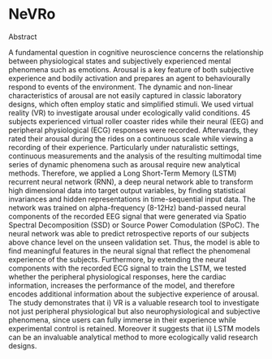 # NeVRo

Abstract

A fundamental question in cognitive neuroscience concerns the relationship between physiological states and subjectively experienced mental phenomena such as emotions.  Arousal is a key feature of both subjective experience and bodily activation and prepares an agent to behaviourally respond to events of the environment. The dynamic and non-linear characteristics of arousal are not easily captured in classic laboratory designs, which often employ static and simplified stimuli.
We used virtual reality (VR) to investigate arousal under ecologically valid conditions. 45 subjects experienced virtual roller coaster rides while their neural (EEG) and peripheral physiological (ECG) responses were recorded. Afterwards, they rated their arousal during the rides on a continuous scale while viewing a recording of their experience.
Particularly under naturalistic settings, continuous measurements and the analysis of the resulting multimodal time series of dynamic phenomena such as arousal require new analytical methods. Therefore, we applied a Long Short-Term Memory (LSTM) recurrent neural network (RNN), a deep neural network able to transform high dimensional data into target output variables, by finding statistical invariances and hidden representations in time-sequential input data. The network was trained on alpha-frequency (8-12Hz) band-passed neural components of the recorded EEG signal that were generated via Spatio Spectral Decomposition (SSD) or Source Power Comodulation (SPoC). The neural network was able to predict retrospective reports of our subjects above chance level on the unseen validation set. Thus, the model is able to find meaningful features in the neural signal that reflect the phenomenal experience of the subjects. Furthermore, by extending the neural components with the recorded ECG signal to train the LSTM, we tested whether the peripheral physiological responses, here the cardiac information, increases the performance of the model, and therefore encodes additional information about the subjective experience of arousal.
The study demonstrates that i) VR is a valuable research tool to investigate not just peripheral physiological but also neurophysiological and subjective phenomena, since users can fully immerse in their experience while experimental control is retained. Moreover it suggests that ii) LSTM models can be an invaluable analytical method to more ecologically valid research designs.
